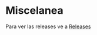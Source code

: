 # Miscelanea


Para ver las releases ve a
[Releases](https://github.com/IvanEncisoUPC/Miscelanea/releases)

